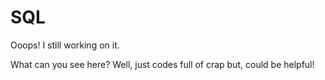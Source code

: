 # SQL
Ooops! I still working on it.

What can you see here?
Well, just codes full of crap but, could be helpful!

